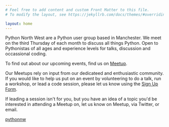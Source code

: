 ```yaml
---
# Feel free to add content and custom Front Matter to this file.
# To modify the layout, see https://jekyllrb.com/docs/themes/#overriding-theme-defaults

layout: home
---
```

Python North West are a Python user group based in Manchester. We meet on the third Thursday of each month to discuss all things Python. Open to Pythonistas of all ages and experience levels for talks, discussion and occassional coding.

To find out about our upcoming events, find us on [Meetup](https://www.meetup.com/Python-North-West-Meetup/).

Our Meetups rely on input from our dedicateed and enthusiastic community. If you would like to help us put on an event by volunteering to do a talk, run a workshop, or lead a code session, please let us know using the [Sign Up Form](https://forms.gle/SbxhHN6XessL3JcA6).

If leading a session isn't for you, but you have an idea of a topic you'd be interested in attending a Meetup on, let us know on Meetup, via Twitter, or email.

<a class="twitter-timeline" data-tweet-limit="3" data-width="400" show-replies="false" href="https://twitter.com/pythonnw?ref_src=twsrc%5Etfw">pythonnw</a> <script async src="https://platform.twitter.com/widgets.js" charset="utf-8"></script> 
